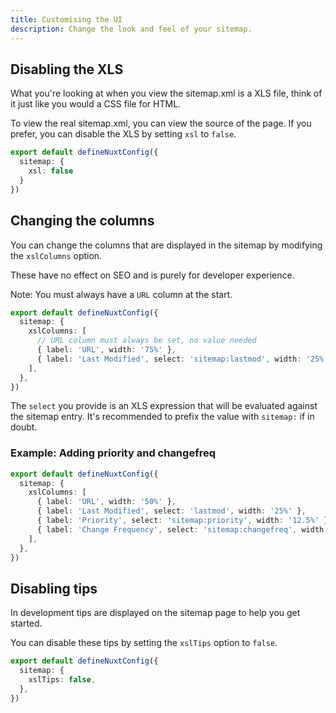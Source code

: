 ```yaml
---
title: Customising the UI
description: Change the look and feel of your sitemap.
---
```


## Disabling the XLS

What you're looking at when you view the sitemap.xml is a XLS file, think of it just like you would a CSS file for HTML.

To view the real sitemap.xml, you can view the source of the page.
If you prefer, you can disable the XLS by setting `xsl` to `false`.

```ts
export default defineNuxtConfig({
  sitemap: {
    xsl: false
  }
})
````

## Changing the columns

You can change the columns that are displayed in the sitemap by modifying the `xslColumns` option.

These have no effect on SEO and is purely for developer experience.

Note: You must always have a `URL` column at the start.

```ts
export default defineNuxtConfig({
  sitemap: {
    xslColumns: [
      // URL column must always be set, no value needed
      { label: 'URL', width: '75%' },
      { label: 'Last Modified', select: 'sitemap:lastmod', width: '25%' },
    ],
  },
})
```

The `select` you provide is an XLS expression that will be evaluated against the sitemap entry.
It's recommended to prefix the value with `sitemap:` if in doubt.

### Example: Adding priority and changefreq

```ts
export default defineNuxtConfig({
  sitemap: {
    xslColumns: [
      { label: 'URL', width: '50%' },
      { label: 'Last Modified', select: 'lastmod', width: '25%' },
      { label: 'Priority', select: 'sitemap:priority', width: '12.5%' },
      { label: 'Change Frequency', select: 'sitemap:changefreq', width: '12.5%' },
    ],
  },
})
```

## Disabling tips

In development tips are displayed on the sitemap page to help you get started.

You can disable these tips by setting the `xslTips` option to `false`.

```ts
export default defineNuxtConfig({
  sitemap: {
    xslTips: false,
  },
})
```
